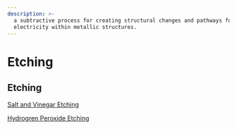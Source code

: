 ```yaml
---
description: >-
  a subtractive process for creating structural changes and pathways for
  electricity within metallic structures.
---
```


# Etching

## Etching

[Salt and Vinegar Etching](https://www.kobakant.at/DIY/?p=2575)

[Hydrogren Peroxide Etching](https://www.kobakant.at/DIY/?p=7841)

